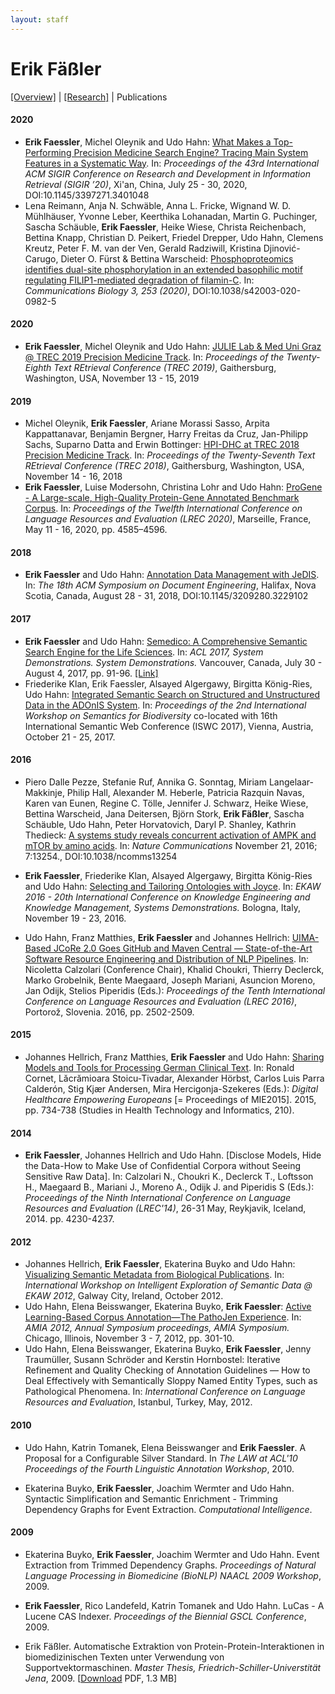 ```yaml
---
layout: staff
---
```


# Erik Fäßler

[[Overview]](../Erik+Fäßler.html) | 
[[Research]](research.html) | 
Publications

#### 2020
* **Erik Faessler**, Michel Oleynik and Udo Hahn: [What Makes a Top-Performing Precision Medicine Search Engine? Tracing Main System Features in a Systematic Way](https://doi.org/10.1145/3397271.3401048). In: *Proceedings of the 43rd International ACM SIGIR Conference on Research and Development in Information Retrieval (SIGIR ’20)*, Xi'an, China, July 25 - 30, 2020, DOI:10.1145/3397271.3401048
* Lena Reimann, Anja N. Schwäble, Anna L. Fricke, Wignand W. D. Mühlhäuser, Yvonne Leber, Keerthika Lohanadan, Martin G. Puchinger, Sascha Schäuble, **Erik Faessler**, Heike Wiese, Christa Reichenbach, Bettina Knapp, Christian D. Peikert, Friedel Drepper, Udo Hahn, Clemens Kreutz, Peter F. M. van der Ven, Gerald Radziwill, Kristina Djinović-Carugo, Dieter O. Fürst & Bettina Warscheid: [Phosphoproteomics identifies dual-site phosphorylation in an extended basophilic motif regulating FILIP1-mediated degradation of filamin-C](https://www.nature.com/articles/s42003-020-0982-5). In: *Communications Biology 3, 253 (2020)*, DOI:10.1038/s42003-020-0982-5 

#### 2020
* **Erik Faessler**, Michel Oleynik and Udo Hahn: [JULIE Lab & Med Uni Graz @ TREC 2019 Precision Medicine Track](https://trec.nist.gov/pubs/trec28/papers/julie-mug.PM.pdf). In: *Proceedings of the Twenty-Eighth Text REtrieval Conference (TREC 2019)*, Gaithersburg, Washington, USA, November 13 - 15, 2019

#### 2019
* Michel Oleynik, **Erik Faessler**, Ariane Morassi Sasso, Arpita Kappattanavar, Benjamin Bergner, Harry Freitas da Cruz, Jan-Philipp Sachs, Suparno Datta and Erwin Bottinger: [HPI-DHC at TREC 2018 Precision Medicine Track](https://trec.nist.gov/pubs/trec27/papers/hpi-dhc-PM.pdf). In: *Proceedings of the Twenty-Seventh Text REtrieval Conference (TREC 2018)*, Gaithersburg, Washington, USA, November 14 - 16, 2018
* **Erik Faessler**, Luise Modersohn, Christina Lohr and Udo Hahn: [ProGene - A Large-scale, High-Quality Protein-Gene Annotated Benchmark Corpus](http://www.lrec-conf.org/proceedings/lrec2020/pdf/2020.lrec-1.564.pdf). In: *Proceedings of the Twelfth International Conference on Language Resources and Evaluation (LREC 2020)*, Marseille, France, May 11 - 16, 2020, pp. 4585–4596.

#### 2018
* **Erik Faessler** and Udo Hahn: [Annotation Data Management with JeDIS](https://dl.acm.org/citation.cfm?id=3229102). In: *The 18th ACM Symposium on Document Engineering*, Halifax, Nova Scotia, Canada, August 28 - 31, 2018, DOI:10.1145/3209280.3229102

#### 2017
* **Erik Faessler** and Udo Hahn: [Semedico: A Comprehensive Semantic Search Engine for the Life Sciences](http://aclweb.org/anthology/P17-4016). In: *ACL 2017, System Demonstrations. System Demonstrations.* Vancouver, Canada, July 30 - August 4, 2017, pp. 91-96. [[Link]](http://semedico.org/)
* Friederike Klan, Erik Faessler, Alsayed Algergawy, Birgitta König-Ries, Udo Hahn: [Integrated Semantic Search on Structured and Unstructured Data in the ADOnIS System](http://ceur-ws.org/Vol-1933/paper-9.pdf). In: *Proceedings of the 2nd International Workshop on Semantics for Biodiversity* co-located with 16th International Semantic Web Conference (ISWC 2017), Vienna, Austria, October 21 - 25, 2017.

#### 2016
* Piero Dalle Pezze, Stefanie Ruf, Annika G. Sonntag, Miriam Langelaar-Makkinje, Philip Hall, Alexander M. Heberle, Patricia Razquin Navas, Karen van Eunen, Regine C. Tölle, Jennifer J. Schwarz, Heike Wiese, Bettina Warscheid, Jana Deitersen, Björn Stork, **Erik Fäßler**, Sascha Schäuble, Udo Hahn, Peter Horvatovich, Daryl P. Shanley, Kathrin Thedieck: [A systems study reveals concurrent activation of AMPK and mTOR by amino acids](https://www.nature.com/articles/ncomms13254). In: *Nature Communications* November 21, 2016; 7:13254., DOI:10.1038/ncomms13254

* **Erik Faessler**, Friederike Klan, Alsayed Algergawy, Birgitta König-Ries and Udo Hahn: [Selecting and Tailoring Ontologies with Joyce](https://link.springer.com/chapter/10.1007/978-3-319-58694-6_12). In: *EKAW 2016 - 20th International Conference on Knowledge Engineering and Knowledge Management, Systems Demonstrations.* Bologna, Italy, November 19 - 23, 2016.

* Udo Hahn, Franz Matthies, **Erik Faessler** and Johannes Hellrich: [UIMA-Based JCoRe 2.0 Goes GitHub and Maven Central ― State-of-the-Art Software Resource Engineering and Distribution of NLP Pipelines](http://www.lrec-conf.org/proceedings/lrec2016/pdf/774_Paper.pdf). In: Nicoletta Calzolari (Conference Chair), Khalid Choukri, Thierry Declerck, Marko Grobelnik, Bente Maegaard, Joseph Mariani, Asuncion Moreno, Jan Odijk, Stelios Piperidis (Eds.): *Proceedings of the Tenth International Conference on Language Resources and Evaluation (LREC 2016)*, Portorož, Slovenia. 2016, pp. 2502-2509.

#### 2015
* Johannes Hellrich, Franz Matthies, **Erik Faessler** and Udo Hahn: [Sharing Models and Tools for Processing German Clinical Text](http://ebooks.iospress.nl/volumearticle/39444). In: Ronald Cornet, Lăcrămioara Stoicu-Tivadar, Alexander Hörbst, Carlos Luis Parra Calderón, Stig Kjær Andersen, Mira Hercigonja-Szekeres (Eds.): *Digital Healthcare Empowering Europeans* [= Proceedings of MIE2015]. 2015, pp. 734-738 (Studies in Health Technology and Informatics, 210).

#### 2014
* **Erik Faessler**, Johannes Hellrich and Udo Hahn. [Disclose Models, Hide the Data-How to Make Use of Confidential Corpora without Seeing Sensitive Raw Data]. In: Calzolari N., Choukri K., Declerck T., Loftsson H., Maegaard B., Mariani J., Moreno A., Odijk J. and Piperidis S (Eds.): *Proceedings of the Ninth International Conference on Language Resources and Evaluation (LREC'14)*, 26-31 May, Reykjavik, Iceland, 2014. pp. 4230-4237.

#### 2012
* Johannes Hellrich, **Erik Faessler**, Ekaterina Buyko and Udo Hahn: [Visualizing Semantic Metadata from Biological Publications](http://imash.leeds.ac.uk/event/proceedings/iesd2012/Hellrich_4.pdf). In: *International Workshop on Intelligent Exploration of Semantic Data @ EKAW 2012*, Galway City, Ireland, October 2012.
* Udo Hahn, Elena Beisswanger, Ekaterina Buyko, **Erik Faessler**: [Active Learning-Based Corpus Annotation—The PathoJen Experience](http://www.aclweb.org/anthology/W10-4121). In: *AMIA 2012, Annual Symposium proceedings, AMIA Symposium.* Chicago, Illinois, November 3 - 7, 2012, pp. 301-10.
* Udo Hahn, Elena Beisswanger, Ekaterina Buyko, **Erik Faessler**, Jenny Traumüller, Susann Schröder and Kerstin Hornbostel: Iterative Refinement and Quality Checking of Annotation Guidelines — How to Deal Effectively with Semantically Sloppy Named Entity Types, such as Pathological Phenomena. In: *International Conference on Language Resources and Evaluation*, Istanbul, Turkey, May, 2012.

#### 2010
* Udo Hahn, Katrin Tomanek, Elena Beisswanger and **Erik Faessler**. A Proposal for a Configurable Silver Standard. In *The LAW at ACL'10  Proceedings of the Fourth Linguistic Annotation Workshop*, 2010.

* Ekaterina Buyko, **Erik Faessler**, Joachim Wermter and Udo Hahn. Syntactic Simplification and Semantic Enrichment - Trimming Dependency Graphs for Event Extraction. *Computational Intelligence*.

#### 2009
* Ekaterina Buyko, **Erik Faessler**, Joachim Wermter and Udo Hahn. Event Extraction from Trimmed Dependency Graphs. *Proceedings of Natural Language Processing in Biomedicine (BioNLP) NAACL 2009 Workshop*, 2009.

* **Erik Faessler**, Rico Landefeld, Katrin Tomanek and Udo Hahn. LuCas - A Lucene CAS Indexer. *Proceedings of the Biennial GSCL Conference*, 2009.

* Erik Fäßler. Automatische Extraktion von Protein-Protein-Interaktionen in biomedizinischen Texten unter Verwendung von Supportvektormaschinen. *Master Thesis, Friedrich-Schiller-Universtität Jena*, 2009. [[Download](/downloads/publications/thesis/diploma_thesis_faessler.pdf) PDF, 1.3 MB]
